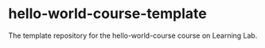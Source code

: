 # hello-world-course-template
The template repository for the hello-world-course course on Learning Lab.

